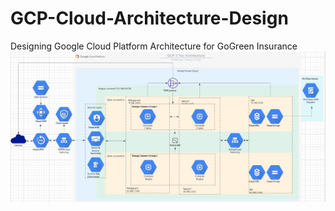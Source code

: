 # GCP-Cloud-Architecture-Design
Designing Google Cloud Platform Architecture for GoGreen Insurance
![result](image/gcp1.jpg)
